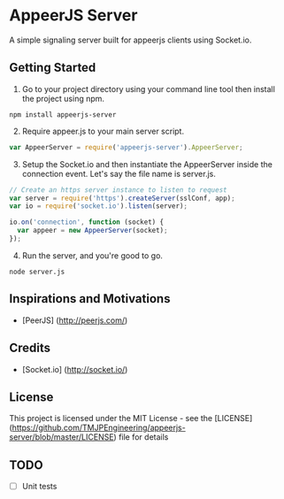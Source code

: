 # AppeerJS Server
A simple signaling server built for appeerjs clients using Socket.io.

## Getting Started
1. Go to your project directory using your command line tool then install the project using npm.
 
  ```shell
  npm install appeerjs-server
  ```
2. Require appeer.js to your main server script.

  ```javascript
  var AppeerServer = require('appeerjs-server').AppeerServer;
  ```
3. Setup the Socket.io and then instantiate the AppeerServer inside the connection event.
   Let's say the file name is server.js.

  ```javascript
  // Create an https server instance to listen to request
  var server = require('https').createServer(sslConf, app);
  var io = require('socket.io').listen(server);
  
  io.on('connection', function (socket) {
    var appeer = new AppeerServer(socket);
  });
  ```
4. Run the server, and you're good to go.
  
  ```shell
  node server.js
  ```
  
## Inspirations and Motivations 
- [PeerJS] (http://peerjs.com/)

## Credits
- [Socket.io] (http://socket.io/)

## License
This project is licensed under the MIT License - see the [LICENSE] (https://github.com/TMJPEngineering/appeerjs-server/blob/master/LICENSE) file for details

## TODO
- [ ] Unit tests
